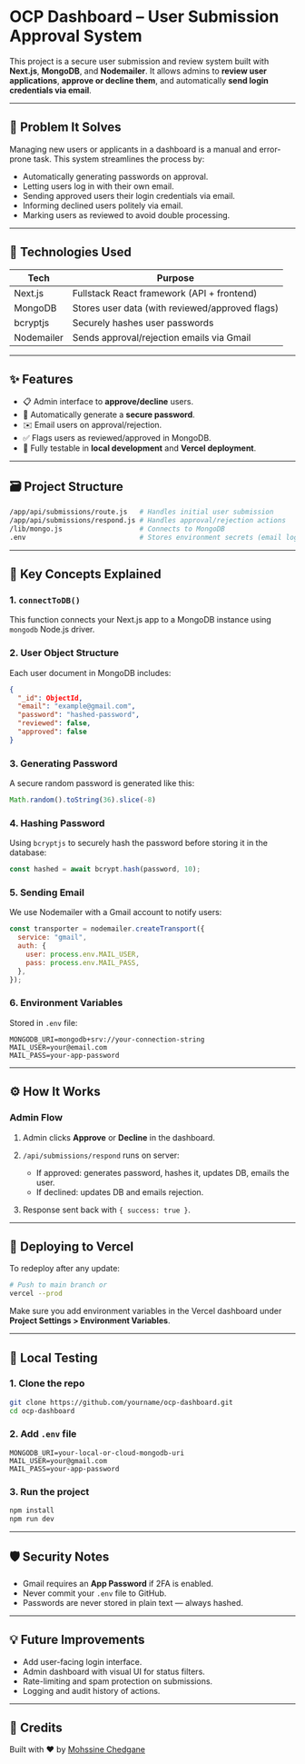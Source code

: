 # OCP Dashboard – User Submission Approval System

This project is a secure user submission and review system built with **Next.js**, **MongoDB**, and **Nodemailer**. It allows admins to **review user applications**, **approve or decline them**, and automatically **send login credentials via email**.

---

## 🧠 Problem It Solves

Managing new users or applicants in a dashboard is a manual and error-prone task. This system streamlines the process by:

- Automatically generating passwords on approval.
- Letting users log in with their own email.
- Sending approved users their login credentials via email.
- Informing declined users politely via email.
- Marking users as reviewed to avoid double processing.

---

## 🔧 Technologies Used

| Tech         | Purpose                                       |
|--------------|-----------------------------------------------|
| Next.js      | Fullstack React framework (API + frontend)    |
| MongoDB      | Stores user data (with reviewed/approved flags) |
| bcryptjs     | Securely hashes user passwords                |
| Nodemailer   | Sends approval/rejection emails via Gmail     |

---

## ✨ Features

- 📋 Admin interface to **approve/decline** users.
- 🔐 Automatically generate a **secure password**.
- ✉️ Email users on approval/rejection.
- ✅ Flags users as reviewed/approved in MongoDB.
- 🧪 Fully testable in **local development** and **Vercel deployment**.

---

## 🗃 Project Structure

```bash
/app/api/submissions/route.js   # Handles initial user submission
/app/api/submissions/respond.js # Handles approval/rejection actions
/lib/mongo.js                   # Connects to MongoDB
.env                            # Stores environment secrets (email login, DB URI)
````

---

## 🔑 Key Concepts Explained

### 1. `connectToDB()`

This function connects your Next.js app to a MongoDB instance using `mongodb` Node.js driver.

### 2. User Object Structure

Each user document in MongoDB includes:

```json
{
  "_id": ObjectId,
  "email": "example@gmail.com",
  "password": "hashed-password",
  "reviewed": false,
  "approved": false
}
```

### 3. Generating Password

A secure random password is generated like this:

```js
Math.random().toString(36).slice(-8)
```

### 4. Hashing Password

Using `bcryptjs` to securely hash the password before storing it in the database:

```js
const hashed = await bcrypt.hash(password, 10);
```

### 5. Sending Email

We use Nodemailer with a Gmail account to notify users:

```js
const transporter = nodemailer.createTransport({
  service: "gmail",
  auth: {
    user: process.env.MAIL_USER,
    pass: process.env.MAIL_PASS,
  },
});
```

### 6. Environment Variables

Stored in `.env` file:

```env
MONGODB_URI=mongodb+srv://your-connection-string
MAIL_USER=your@email.com
MAIL_PASS=your-app-password
```

---

## ⚙️ How It Works

### Admin Flow

1. Admin clicks **Approve** or **Decline** in the dashboard.
2. `/api/submissions/respond` runs on server:

   * If approved: generates password, hashes it, updates DB, emails the user.
   * If declined: updates DB and emails rejection.
3. Response sent back with `{ success: true }`.

---

## 🚀 Deploying to Vercel

To redeploy after any update:

```bash
# Push to main branch or
vercel --prod
```

Make sure you add environment variables in the Vercel dashboard under **Project Settings > Environment Variables**.

---

## 🧪 Local Testing

### 1. Clone the repo

```bash
git clone https://github.com/yourname/ocp-dashboard.git
cd ocp-dashboard
```

### 2. Add `.env` file

```env
MONGODB_URI=your-local-or-cloud-mongodb-uri
MAIL_USER=your@gmail.com
MAIL_PASS=your-app-password
```

### 3. Run the project

```bash
npm install
npm run dev
```

---

## 🛡 Security Notes

* Gmail requires an **App Password** if 2FA is enabled.
* Never commit your `.env` file to GitHub.
* Passwords are never stored in plain text — always hashed.

---

## 💡 Future Improvements

* Add user-facing login interface.
* Admin dashboard with visual UI for status filters.
* Rate-limiting and spam protection on submissions.
* Logging and audit history of actions.

---

## 🙌 Credits

Built with ❤️ by [Mohssine Chedgane](https://github.com/muhsench)
```

